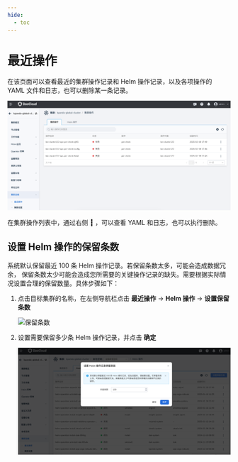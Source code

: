 ```yaml
---
hide:
  - toc
---
```


# 最近操作

在该页面可以查看最近的集群操作记录和 Helm 操作记录，以及各项操作的 YAML 文件和日志，也可以删除某一条记录。

![操作记录](../../images/operations01.png)

在集群操作列表中，通过右侧 **┇** ，可以查看 YAML 和日志，也可以执行删除。

## 设置 Helm 操作的保留条数

系统默认保留最近 100 条 Helm 操作记录。若保留条数太多，可能会造成数据冗余，
保留条数太少可能会造成您所需要的关键操作记录的缺失。需要根据实际情况设置合理的保留数量。具体步骤如下：

1. 点击目标集群的名称，在左侧导航栏点击 __最近操作__ -> __Helm 操作__ -> __设置保留条数__

    ![保留条数](https://docs.daocloud.io/daocloud-docs-images/docs/kpanda/images/operations02.png)

2. 设置需要保留多少条 Helm 操作记录，并点击 __确定__

    ![保留条数](../../images/operations03.png)
